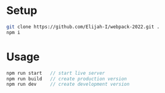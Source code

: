 # Setup

```bash
git clone https://github.com/Elijah-I/webpack-2022.git .
npm i
```

# Usage

```js
npm run start   // start live server
npm run build   // create production version
npm run dev     // create development version
```
